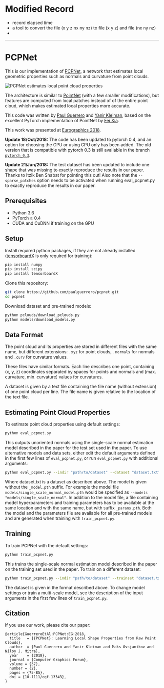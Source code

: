 
# Modified Record
* record elapsed time
* a tool to convert the file (x y z nx ny nz) to file (x y z) and file (nx ny nz)
* 

---
# PCPNet
This is our implementation of [PCPNet](http://geometry.cs.ucl.ac.uk/projects/2018/pcpnet/),
a network that estimates local geometric properties such as normals and curvature from point clouds.

![PCPNet estimates local point cloud properties](https://raw.githubusercontent.com/paulguerrero/pcpnet/master/images/teaser.png "PCPNet")

The architecture is similar to [PointNet](http://stanford.edu/~rqi/pointnet/) (with a few smaller modifications),
but features are computed from local patches instead of of the entire point cloud,
which makes estimated local properties more accurate.

This code was written by [Paul Guerrero](https://paulguerrero.github.io) and [Yanir Kleiman](https://www.cs.tau.ac.il/~yanirk/),
based on the excellent PyTorch implementation of PointNet by [Fei Xia](https://github.com/fxia22/pointnet.pytorch).

This work was presented at [Eurographics 2018](https://www.eurographics2018.nl/).

**Update 18/Oct/2018:** The code has been updated to pytorch 0.4, and an option for choosing the GPU or using CPU only has been added. The old version that is compatible with pytorch 0.3 is still available in the branch [`pytorch_0.3`](https://github.com/paulguerrero/pcpnet/tree/pytorch_0.3).

**Update 21/Jun/2018:** The test dataset has been updated to include one shape that was missing to exactly reproduce the results in our paper. Thanks to Itzik Ben Shabat for pointing this out! Also note that the `--sparse_patches` option needs to be activated when running eval_pcpnet.py to exactly reproduce the results in our paper.

## Prerequisites
* Python 3.6
* PyTorch ≥ 0.4
* CUDA and CuDNN if training on the GPU

## Setup
Install required python packages, if they are not already installed ([tensorboardX](https://github.com/lanpa/tensorboard-pytorch) is only required for training):
``` bash
pip install numpy
pip install scipy
pip install tensorboardX
```

Clone this repository:
``` bash
git clone https://github.com/paulguerrero/pcpnet.git
cd pcpnet
```

Download dataset and pre-trained models:
``` bash
python pclouds/download_pclouds.py
python models/download_models.py
```

## Data Format
The point cloud and its properties are stored in different files with the same name, but different extensions:
`.xyz` for point clouds, `.normals` for normals and `.curv` for curvature values.

These files have similar formats. Each line describes one point, containing (x, y, z) coordinates separated by spaces for points and normals and (max. curvature, min. curvature) values for curvatures.

A dataset is given by a text file containing the file name (without extension) of one point cloud per line. The file name is given relative to the location of the text file.

## Estimating Point Cloud Properties
To estimate point cloud properties using default settings:
``` bash
python eval_pcpnet.py
```
This outputs unoriented normals using the single-scale normal estimation model described in the paper
for the test set used in the paper. To use alternative models and data sets, either edit the default arguments
defined in the first few lines of `eval_pcpnet.py`, or run `eval_pcpnet.py` with additional arguments:
``` bash
python eval_pcpnet.py --indir "path/to/dataset" --dataset "dataset.txt" --models "/path/to/model/model_name"
```
Where dataset.txt is a dataset as described above.
The model is given without the `_model.pth` suffix. For example the model file `models/single_scale_normal_model.pth`
would be specified as `--models "models/single_scale_normal"`. In addition to the model file,
a file containing model hyperparameters and training parameters has to be available at the same location and with the same name,
but with suffix `_params.pth`. Both the model and the parameters file are available for all pre-trained models and
are generated when training with `train_pcpnet.py`.

## Training
To train PCPNet with the default settings:
``` bash
python train_pcpnet.py
```
This trains the single-scale normal estimation model described in the paper on the training set used in the paper.
To train on a different dataset:
``` bash
python train_pcpnet.py --indir "path/to/dataset" --trainset "dataset.txt"
```
The dataset is given in the format described above. To change model settings or train a multi-scale model, see the description of the input arguments in the first few lines of `train_pcpnet.py`.

## Citation
If you use our work, please cite our paper:
```
@article{GuerreroEtAl:PCPNet:EG:2018,
  title   = {{PCPNet}: Learning Local Shape Properties from Raw Point Clouds}, 
  author  = {Paul Guerrero and Yanir Kleiman and Maks Ovsjanikov and Niloy J. Mitra},
  year    = {2018},
  journal = {Computer Graphics Forum},
  volume = {37},
  number = {2},
  pages = {75-85},
  doi = {10.1111/cgf.13343},
}
```
